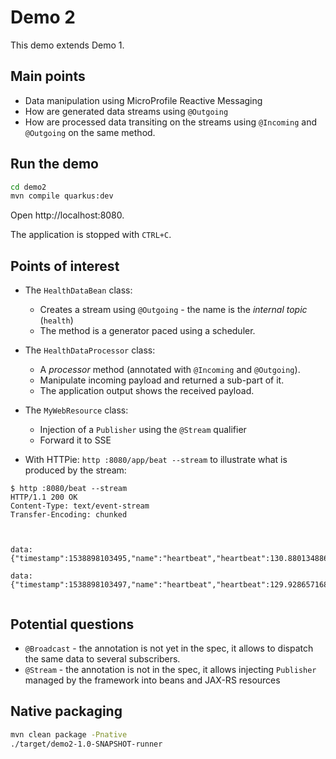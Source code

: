 # Demo 2

This demo extends Demo 1.

## Main points

* Data manipulation using MicroProfile Reactive Messaging
* How are generated data streams using `@Outgoing`
* How are processed data transiting on the streams using `@Incoming` and `@Outgoing` on the same method.

## Run the demo

```bash
cd demo2
mvn compile quarkus:dev
```

Open http://localhost:8080.

The application is stopped with `CTRL+C`.

## Points of interest

* The `HealthDataBean` class:
  
  * Creates a stream using `@Outgoing` - the name is the _internal topic_ (`health`)
  * The method is a generator paced using a scheduler.
  
* The `HealthDataProcessor` class:

  * A _processor_ method (annotated with `@Incoming` and `@Outgoing`).
  * Manipulate incoming payload and returned a sub-part of it.
  * The application output shows the received payload.  
   
* The `MyWebResource` class:

  * Injection of a `Publisher` using the `@Stream` qualifier
  * Forward it to SSE
  
* With HTTPie: `http :8080/app/beat --stream` to illustrate what is produced by the stream:

```text
$ http :8080/beat --stream
HTTP/1.1 200 OK
Content-Type: text/event-stream
Transfer-Encoding: chunked



data: {"timestamp":1538898103495,"name":"heartbeat","heartbeat":130.88013488658092}

data: {"timestamp":1538898103497,"name":"heartbeat","heartbeat":129.92865716875835}


```   


## Potential questions

* `@Broadcast` - the annotation is not yet in the spec, it allows to dispatch the same data to several subscribers.
* `@Stream` - the annotation is not in the spec, it allows injecting `Publisher` managed by the framework into beans and
JAX-RS resources


## Native packaging

```bash
mvn clean package -Pnative
./target/demo2-1.0-SNAPSHOT-runner
```
